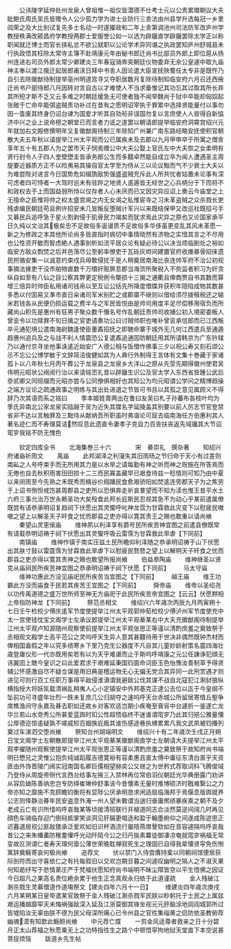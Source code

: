 <!-- { "loadSidebar": true } -->
　　公讳陵字延仲处州龙泉人曾祖惟一祖仅皆潜德不仕考士元以公贵累赠朝议大夫妣鲍氏周氏吴氏皆赠令人公少孤力学为进士业防行三舎法由州县学升选每冠一乡里闾荣之及大比别试复先多士名动一时遂擢政和二年上舎第调池州司法防军改庐州学教授秩满改颍昌府学教授两郡士爱服誉公如一以选为辟廱直学辟廱罢除太学正以称职闻就迁博士而官长挟私忿不欲公就职以公论学术异同谮之执政罢知庐州舒城县未行执政悟其枉除太常寺主簿不赴靖康元年由秘书郎迁尚书比部员外郎上即位扈从扬州连进右司员外郎太常少卿建炎三年春寇骑奔突朝廷仪物委弃无余公皇遽中取九庙神主奉以渡江俄迁起居郎甫浃日拜中书舎人因论遣大臣宣抚陜蜀任太专非是既忤乃自引去除徽猷待制提举亳州明道宫寻又夺职居数月复除待制知临安府六月召还西掖迁尚书户部侍郎八月因转对言自古以才难使人不当求备惟记其功忘其过取其所长弃其所短才斯不乏又云多难之时朝廷缓急无可使者独不闻举魏尚于狱中卒能却匈奴起张敞于亡命卒能弭盗贼责功补过在昔有之愿明诏宰执于罪累中选择贤能量付以事勿因一眚废其终身仍诏台谏为国爱才听其自効茍非误国勿复以言庶使人人皆得自新恊济中兴之业上说命榜之朝堂已而言者力诋之遂罢以朝请郎提举临安府洞霄宫绍兴元年就加右文殿修撰明年又复徽猷阁待制三年除知广州兼广南东路经略安抚使积官朝散大夫五年秋以请提举江州太平观而公已属疾未及去郡以九月甲申卒于所寓之僧舎享年五十有五郡人为之罢市天子悯焉赠公中大夫公娶上官氏左中大夫恢之女柔明有贤行封令人子四人奎壁壄圭皆承务郎公生而多囏卓然能自成立卒为闻人遭遇圣主周旋要近器质方正不以险夷易其操自官太学至为侍从三以论议黜而气不少衰士大夫以为难尝陛对进言今日国势危如缀旒敌势强盛盗贼充斥此人所共忧者姑置未论事有深可虑者四可恃者一大驾时巡未有驻跸之地贤人逺遁皆无经世之心兵柄分于下而将不和政权去于上而国益弱所恃以仅存者人心未厌而已又因灾异应诏上奏云今庙堂之上无擅命之臣惟将帅之权太盛宫阃之内无女谒之私惟宦寺之习未革盗贼之众杀戮长吏残虐编民朝廷苟且例许招安未几皆叛反堕贼计军兴以来既结保甲又改巡社既招弓手又募民兵追呼急于星火割剥侵于肌骨民力竭矣而犹求焉此灾异之原也又论国家承平日久纯以文治其极矣忠不足故俗多诞谩质不足故俗多华侈虽更变乱其风未革愿一新之为修政之本其他所论尚多皆直指时病切中事情晓然有济物之实惜其言之不尽用也公性资开敏而智虑絶人遇事剖析如流平居众论有疑必待公以决当烦临剧处之裕如临安方敌众剽焚之后井邑荡尽公至躬率僚吏于瓦砾灰烬间建置官府收瘗暴骨招徕遗民拊循安集一以诚意约束戍兵毋敢侵扰于是人稍奠居南海比丧连帅军府不治公初视事摘法掾吏干没市舶物直数千万缗奸赃屏息郡当海货所聚税入不赀监者积习为奸贪纵自如至有八仙之目公察其弊更定税例令槩损十三揭之通衢且俾商贾自书其数而算增三倍异时帅臣私用诸司钱帛以至互讼公括先所降度僧牒并获积年隠陷成物其数甚多悉以付囬易又凖市直日籴诸司军米别贮之或郡廪不继则以借给须尽拨租税还之输米若钱各从民便仍损运载之费半与之军民皆悦由是帅司用度丰足尽偿移用宿负而所藏尚山积先是惠州有狂男子聚众数千僭名号作乱朝廷责帅司收捕公初入境密委叛人曾衮令以功赎罪不旬日擒之官吏请奏功公曰讨贼帅职也唯补曾衮承信郎而已江西叛卒元通犯境公遣南海尉魏逢使臣董鼒招抚之即聴命寨于城外无几何江西遣兵至通遁趋惠州追兵及之与战不利人情震恐公复遣鼒追通囬防朝廷用其所请韩京为广东钤辖乃以通付京寻坐他事诛逺近始安广人德公相与饭僧作佛事三夕以祝公寿又刻石颂公示不忘公公博学敏于文辞简洁俊健如其为人典行外制得王言体有文集十巻藏于家诸孤卜以八年秋七月丙午葬公于龙泉县之龙泉乡大洋山之原从先茔先期得徽州使君吴伟明元昭状公阀阅行治以来请铭崈礼昔以辟廱生识公及官太学入东西省皆踵公武后沗贰卿又同班缀而元昭亦尝与公同僚俱相好也其知公为均元昭谓公学问之精博趋操之端方议论之疏通政事之明练与其出处进退之节皆可书且以其孤之意见属顾义不得辞乃次其语而系之铭曰
　　季本姬姓胄两出在鲁曰友吴曰札子孙蕃布各枝叶均为季氏异南北公家龙泉实瓯越于吴为近失其牒名字延陵盖其别要以前人厉志节官登禁省非不达以言触罪及三黜侍从献纳吾所职虽时弗谐论可屈去临南海任方伯惠利其人著名迹仁而不寿理莫诘然叹息此遗直令妻孝子克自力百舎扶丧返先域镵其大节诏窀穸我铭不防无愧色




　　钦定四库全书
　　北海集巻三十六　　　　宋　綦崇礼　撰杂著
　　知绍兴府诸庙祈雨文
　　禹庙
　　此邦湖泽之利寖失其旧雨旸之节归命于天小有过差则南畆之人号呼束手而无所用其力是以水旱之请每勤有神之听而神之贶施在所答焉而无倦也自去秋积雨害田田损十二三而民寡盖藏早已艰食待兹一稔情则可知乃由中夏以来闵雨至今先熟之禾既秀而槁谷价翔踊民食愈艰骄阳如焚逺连旁郡天子为之焦劳于上诏书恻怛戒饬甚周郡县之吏所以恐惧奔走祈哀羣望而不知为渎也惟王昔平水土六府三事允治万世永赖圣功大矣殁食此邦长庇斯民忍视其急不为动心乎某前遣属僚既尝有请恭承明诏复趋祠下伏愿出其灵蠁呼叱神龙霑为甘霖救此灾变下以慰疲民嗷嗷之望上以解圣天子旰食之忧而郡县之吏亦得以寛其责王之赐也敢重以请尚飨
　　秦望山灵恵侯庙
　　维神夙以利泽享有爵号民所疾苦神宜图之前遣县僚既常有请载恭明诏祷于祠下伏愿出其灵蠁呼吸云雷霈为甘霖救此旱虐【下同前】
　　南镇庙
　　维神作镇于南实压兹土民所瞻仰利泽随之恭承明诏祷于山下伏愿出其肤寸鼓以雷霆霈为甘霖救此旱虐下以慰疲民嗸嗸之望上以解明天子旰食之忧而郡县之吏亦得以寛其责神之赐也敢望所报尚飨
　　伯益臯陶庙
　　维神继圣以贤克从庙祠民所疾苦神宜图之恭承明诏祷于祠下伏愿【下同前】
　　马太守庙
　　维神功惠此方没见庙祀民所疾苦当宜图之【下同前】
　　越王庙
　　维王功霸此方没而庙食于民若其疾苦王宜图之【下同前】
　　舜帝庙
　　维帝以圣绍尧以功传禹道德之盛万世所师至神无方庙祀于此民所疾苦帝宜图之【云云】伏愿黙相上帝指防神龙【下同前】
　　祭范丞相文
　　维绍兴六年歳次丙辰九月丙寅朔十七日壬午检校少傅庆逺军节度使提举江州太平观郭仲荀检校少傅泸州军节度使充中太一宫使钱忱宝文阁学士左承议郎提举江州太平观綦某右中大夫充徽猷阁待制提举江州太平观卢知源随州观察使前提举江州太平观张思正等谨以清酌庶羞之奠致祭于丞相观文殿学士高平范公之灵呜呼天生异人意其甚囏待用于世决非偶然既钟杰材而俾相国盍假之年以究多绩寒乡下里乃克生公器度不凡自其儿童妙龄射策名震四海壮歳登庸仪形一代亦既用矣若有以为天乎难谌而止于斯呜呼靖康之元公任諌诤犯顔无讳冀囬上聴今皇识之曰此爱君求于艰难延秉国钧面命词臣玉色怡豫汝善制草予得贤辅公怀感激自尽不疑佥谋是用旧典是稽运物无心无偏无党合其异同一此刑赏遇才则进见可则行百工任职万事得平敌侵淮濆谓我避敌公伐其谋不战自北寇犯江淛豺狼纵横指授大将妖氛载清祸乱稍夷人心小定镇安中外邦基克正逮公去位以迄于今皇纲不坠前功可寻盛年壮烈一跌未复庶几公归胡夺之速呜呼天台赤城公所留居寄情丘壑争席樵渔间守永嘉及朞去职如还故乡对客欢适岂期小疾奄至膏肓中台遽折一鉴遂亡龙华兰若山水竒秀公所甚爱蓝舆时扣公性超悟临终不迷谁谓窀穸乃此其归挹公雅量懐公厚德迩惊逺疑孰不嗟戚矧百姻族庇廕其谁伤感途巷执绋累累凡我文武夙被钧播列奠过车涕泗交堕尚飨
　　祭知台州胡端明文
　　维绍兴十有二年歳次壬戌正月朔日宝文阁学士左朝散郎提举江州太平观綦某徽猷阁直学士左朝请大夫提举江州太平观李擢随州观察使提举江州太平观张思正等谨以清酌庶羞之奠致祭于故知府尚书端明已懋兄之灵惟公抱负纯诚蹈履吉德寛裕有容柔惠且直太傅中庸征东清白禀乎天资匪由外饰晋陵门阀实冠南国名卿巨儒相望赫奕公又继之为世矜式荐取词科飞腾俊域乃登侍从周旋帝侧代言西台给事左掖三入禁林再位常伯羽仪朝廷光华典册露门劝讲从容启廸陈善纳忠岂专防绎崔琳仲舒事该今昔懐素无量时推博硕济时戡难繄公之力帝亦知之靡施不克顾瞻钧衡将有显陟公厌承明恳求闲适屈临海邦于焉偃息版舆就养公志则怿静治朞年民安盗息外淹一州人望未斁谓当遄归奋庸熈绩暴疾乘之朝不及夕老成云亡有识所惜呜呼哀哉某等顷接清班联行并植道同志合淡然莫逆间阔几时再见顔色车骑临存迎门倒舄抵掌笑谈洞见肝膈更唱迭和盈于翰墨俯仰之间遂成陈迹思正迟暮退居视公匪敌猥承泛爱欢如旧识杯酒流行屡陪燕席謦欬如在音容遽隔呜呼哀哉昔公之来朱幡畵防稚耋懽呼光动阡陌今公之归丹旐素羃徒御凄凉奄就窀穸祸福无常变故叵测谓仁者寿天理何啬公薄世荣晚耽禅寂死生之理固已自得我辈懐贤寜免伤恻寓辞奠觞寄哀何极尚飨
　　追荐文
　　伏以禁门入侍尝膺持槖以同朝祠馆便居获际剖符而出守喜依仁之有托每叙旧以交欢岂期旦暮之间遽叹幽明之隔人之不淑天果何知曷纾写于悲情苐庄严于梵福伏愿知府尚书端明不昧尘障皆空以平生悟佛之因证今日超凡之果高名贵位絶余累于他生正念真观永归依于此道谨疏
　　金人残破江淛杀戮生灵募僧道作道塲祭文【建炎四年六月十一日】
　　维建炎四年歳次庚戌六月某朔某日皇帝遣某官致祭于金人残破江淛杀戮军民朕以眇躬托于士民之上属兹艰运播越靡寜天未悔祸强敌深入延及江浙莫御其锋坐视元元肝脑涂地闾阎城郭所过皆墟陷汝无辜由朕不德为民父母深所痛心已令州县之官徃集缁黄之侣防依圣教俯荐幽魂漠有知歆此觞酹尚飨
　　中元荐亡牒
　　一剪金风适尊者救亲之日十分碧月正太山荐福之秋愿乗无上之功特指徃生之路个中顿悟寜拘地狱天堂直下本空说甚菩捉烦恼
　　跋道乡先生帖
